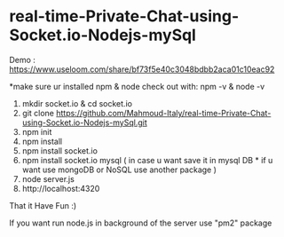 # real-time-Private-Chat-using-Socket.io-Nodejs-mySql 
      
Demo : https://www.useloom.com/share/bf73f5e40c3048bdbb2aca01c10eac92 
 
*make sure ur installed npm & node 
check out with: npm -v  & node -v  
     
1. mkdir socket.io & cd socket.io 
2. git clone https://github.com/Mahmoud-Italy/real-time-Private-Chat-using-Socket.io-Nodejs-mySql.git
3. npm init   
4. npm install       
5. npm install socket.io  
6. npm install socket.io mysql  ( in case u want save it in mysql DB * if u want use mongoDB or NoSQL use another package )    
7. node server.js  
8. http://localhost:4320  
 
That it Have Fun :) 
 
If you want run node.js in background of the server use "pm2" package   
 
